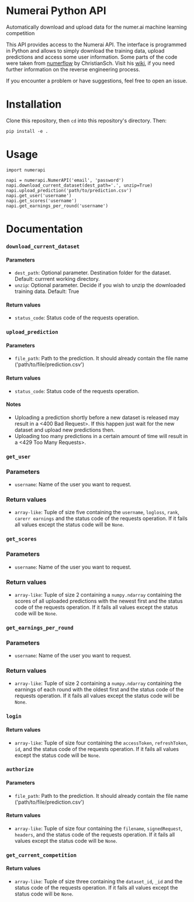 # Numerai Python API
Automatically download and upload data for the numer.ai machine learning competition

This API provides access to the Numerai API. The interface is programmed in Python and allows to simply download the training data, upload predictions and access some user information. Some parts of the code were taken from [numerflow](https://github.com/ChristianSch/numerflow) by ChristianSch. Visit his [wiki](https://github.com/ChristianSch/numerflow/wiki/API-Reverse-Engineering), if you need further information on the reverse engineering process.

If you encounter a problem or have suggestions, feel free to open an issue.

# Installation
Clone this repository, then `cd` into this repository's directory.  Then:
```
pip install -e .
```

# Usage
```
import numerapi

napi = numerapi.NumerAPI('email', 'password')
napi.download_current_dataset(dest_path='.', unzip=True)
napi.upload_prediction('path/to/prediction.csv')
napi.get_user('username')
napi.get_scores('username')
napi.get_earnings_per_round('username')
```

# Documentation
### `download_current_dataset`
#### Parameters
* `dest_path`: Optional parameter. Destination folder for the dataset. Default: currrent working directory.
* `unzip`: Optional parameter. Decide if you wish to unzip the downloaded training data. Default: True

#### Return values
* `status_code`: Status code of the requests operation.

### `upload_prediction`
#### Parameters
* `file_path`: Path to the prediction. It should already contain the file name ('path/to/file/prediction.csv')

#### Return values
* `status_code`: Status code of the requests operation.

#### Notes
* Uploading a prediction shortly before a new dataset is released may result in a <400 Bad Request>. If this happen just wait for the new dataset and upload new predictions then.
* Uploading too many predictions in a certain amount of time will result in a <429 Too Many Requests>.

### `get_user`
### Parameters
* `username`: Name of the user you want to request.

### Return values
* `array-like`: Tuple of size five containing the `username`, `logloss`, `rank`, `carerr earnings` and the status code of the requests operation. If it fails all values except the status code will be `None`.

### `get_scores`
### Parameters
* `username`: Name of the user you want to request.

### Return values
* `array-like`: Tuple of size 2 containing a `numpy.ndarray` containing the scores of all uploaded predictions with the newest first and the status code of the requests operation. If it fails all values except the status code will be `None`.

### `get_earnings_per_round`
### Parameters
* `username`: Name of the user you want to request.

### Return values
* `array-like`: Tuple of size 2 containing a `numpy.ndarray` containing the earnings of each round with the oldest first and the status code of the requests operation. If it fails all values except the status code will be `None`.

### `login`
#### Return values
* `array-like`: Tuple of size four containing the `accessToken`, `refreshToken`, `id`, and the status code of the requests operation. If it fails all values except the status code will be `None`.

### `authorize`
#### Parameters
* `file_path`: Path to the prediction. It should already contain the file name ('path/to/file/prediction.csv')

#### Return values
* `array-like`: Tuple of size four containing the `filename`, `signedRequest`, `headers`, and the status code of the requests operation. If it fails all values except the status code will be `None`.

### `get_current_competition`
#### Return values
* `array-like`: Tuple of size three containing the `dataset_id`, `_id` and the status code of the requests operation. If it fails all values except the status code will be `None`.
